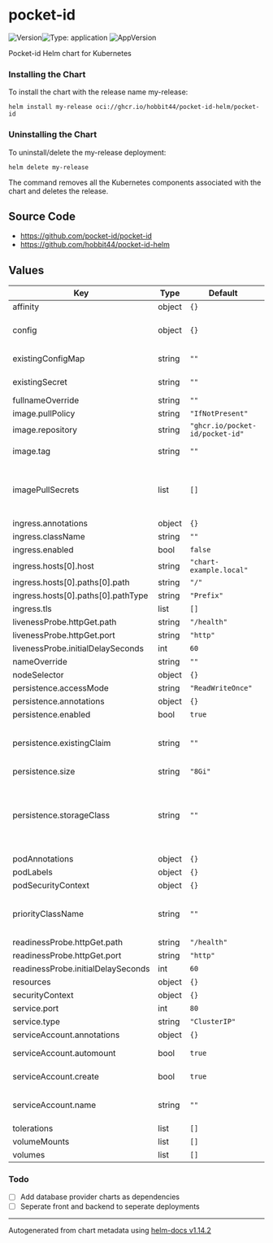 

# pocket-id

![Version](https://img.shields.io/badge/dynamic/json?url=https%3A%2F%2Fapi.github.com%2Frepos%2Fpocket-id%2Fpocket-id%2Freleases%2Flatest&query=%24.name&label=Version)![Type: application](https://img.shields.io/badge/Type-application-informational?style=flat-square)
![AppVersion](https://img.shields.io/badge/dynamic/json?url=https%3A%2F%2Fapi.github.com%2Frepos%2Fpocket-id%2Fpocket-id%2Freleases%2Flatest&query=%24.name&label=Version)

Pocket-id Helm chart for Kubernetes

### Installing the Chart
To install the chart with the release name my-release:

```
helm install my-release oci://ghcr.io/hobbit44/pocket-id-helm/pocket-id
```

### Uninstalling the Chart
To uninstall/delete the my-release deployment:

```
helm delete my-release
```
The command removes all the Kubernetes components associated with the chart and deletes the release.

## Source Code

* <https://github.com/pocket-id/pocket-id>
* <https://github.com/hobbit44/pocket-id-helm>

## Values

| Key | Type | Default | Description |
|-----|------|---------|-------------|
| affinity | object | `{}` |  |
| config | object | `{}` | Pocket-id configuration variables For more information see: https://pocket-id.org/docs/configuration/environment-variables |
| existingConfigMap | string | `""` | Name of an existing config map containing any environment variables |
| existingSecret | string | `""` | Name of an existing secret containing any environment variables |
| fullnameOverride | string | `""` | The full resource name override |
| image.pullPolicy | string | `"IfNotPresent"` | The pull policy for images |
| image.repository | string | `"ghcr.io/pocket-id/pocket-id"` | The container image to run |
| image.tag | string | `""` | Overrides the image tag whose default is the chart version. |
| imagePullSecrets | list | `[]` | This is for the secretes for pulling an image from a private repository more information can be found here: https://kubernetes.io/docs/tasks/configure-pod-container/pull-image-private-registry/ |
| ingress.annotations | object | `{}` | Annotations for the ingress |
| ingress.className | string | `""` |  |
| ingress.enabled | bool | `false` | Enables an ingress for the application |
| ingress.hosts[0].host | string | `"chart-example.local"` |  |
| ingress.hosts[0].paths[0].path | string | `"/"` |  |
| ingress.hosts[0].paths[0].pathType | string | `"Prefix"` |  |
| ingress.tls | list | `[]` | Adds tls to the ingress |
| livenessProbe.httpGet.path | string | `"/health"` | Healthcheck endpoint |
| livenessProbe.httpGet.port | string | `"http"` |  |
| livenessProbe.initialDelaySeconds | int | `60` |  |
| nameOverride | string | `""` | The resource name suffix |
| nodeSelector | object | `{}` |  |
| persistence.accessMode | string | `"ReadWriteOnce"` |  |
| persistence.annotations | object | `{}` |  |
| persistence.enabled | bool | `true` | Persist data to a persistent volume |
| persistence.existingClaim | string | `""` | A manually managed Persistent Volume and Claim Requires persistence.enabled: true If defined, PVC must be created manually before volume will be bound |
| persistence.size | string | `"8Gi"` |  |
| persistence.storageClass | string | `""` | Persistent Volume Storage Class If defined, storageClassName: <storageClass> If set to "-", storageClassName: "", which disables dynamic provisioning If undefined (the default) or set to null, no storageClassName spec is   set, choosing the default provisioner.  (gp2 on AWS, standard on   GKE, AWS & OpenStack) |
| podAnnotations | object | `{}` |  |
| podLabels | object | `{}` |  |
| podSecurityContext | object | `{}` |  |
| priorityClassName | string | `""` | Optionally set a priority class name to run the pods at. See Pod Priority and Preemption: https://kubernetes.io/docs/concepts/scheduling-eviction/pod-priority-preemption/ |
| readinessProbe.httpGet.path | string | `"/health"` | Healthcheck endpoint |
| readinessProbe.httpGet.port | string | `"http"` |  |
| readinessProbe.initialDelaySeconds | int | `60` |  |
| resources | object | `{}` | Specifiy resources for the pod |
| securityContext | object | `{}` |  |
| service.port | int | `80` |  |
| service.type | string | `"ClusterIP"` |  |
| serviceAccount.annotations | object | `{}` | Annotations to add to the service account |
| serviceAccount.automount | bool | `true` | Automatically mount a ServiceAccount's API credentials? |
| serviceAccount.create | bool | `true` | Specifies whether a service account should be created |
| serviceAccount.name | string | `""` | The name of the service account to use. If not set and create is true, a name is generated using the fullname template |
| tolerations | list | `[]` |  |
| volumeMounts | list | `[]` | Additional volumeMounts on the pod definition. |
| volumes | list | `[]` | Additional volumes on the pod definition. |

### Todo

- [ ] Add database provider charts as dependencies
- [ ] Seperate front and backend to seperate deployments

----------------------------------------------
Autogenerated from chart metadata using [helm-docs v1.14.2](https://github.com/norwoodj/helm-docs/releases/v1.14.2)

